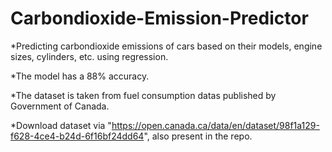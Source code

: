 # Carbondioxide-Emission-Predictor
*Predicting carbondioxide emissions of cars based on their models, engine sizes, cylinders, etc. using regression.

*The model has a 88% accuracy.

*The dataset is taken from fuel consumption datas published by Government of Canada.

*Download dataset via "https://open.canada.ca/data/en/dataset/98f1a129-f628-4ce4-b24d-6f16bf24dd64", also present in the repo.
